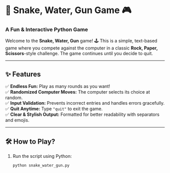 # 🐍 Snake, Water, Gun Game 🎮  

### **A Fun & Interactive Python Game**  

Welcome to the **Snake, Water, Gun** game! 🕹️ This is a simple, text-based game where you compete against the computer in a classic **Rock, Paper, Scissors**-style challenge. The game continues until you decide to quit.  

---

## ✨ **Features**
✅ **Endless Fun:** Play as many rounds as you want!  
✅ **Randomized Computer Moves:** The computer selects its choice at random.  
✅ **Input Validation:** Prevents incorrect entries and handles errors gracefully.  
✅ **Quit Anytime:** Type `"quit"` to exit the game.  
✅ **Clear & Stylish Output:** Formatted for better readability with separators and emojis.  

---

## 🛠️ **How to Play?**
1. Run the script using Python:  
   ```bash
   python snake_water_gun.py
